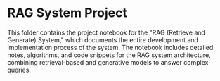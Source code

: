 # RAG System Project

This folder contains the project notebook for the "RAG (Retrieve and Generate) System," which documents the entire development and implementation process of the system. The notebook includes detailed notes, algorithms, and code snippets for the RAG system architecture, combining retrieval-based and generative models to answer complex queries.
